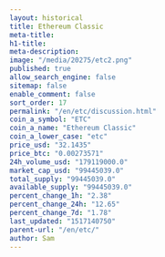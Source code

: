```yaml
---
layout: historical
title: Ethereum Classic
meta-title: 
h1-title: 
meta-description: 
image: "/media/20275/etc2.png"
published: true
allow_search_engine: false
sitemap: false
enable_comment: false
sort_order: 17
permalink: "/en/etc/discussion.html"
coin_a_symbol: "ETC"
coin_a_name: "Ethereum Classic"
coin_a_lower_case: "etc"
price_usd: "32.1435"
price_btc: "0.00273571"
24h_volume_usd: "179119000.0"
market_cap_usd: "99445039.0"
total_supply: "99445039.0"
available_supply: "99445039.0"
percent_change_1h: "2.38"
percent_change_24h: "12.65"
percent_change_7d: "1.78"
last_updated: "1517140750"
parent-url: "/en/etc/"
author: Sam
---
```


